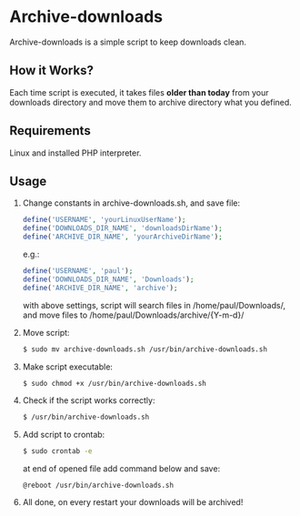 # Archive-downloads

Archive-downloads is a simple script to keep downloads clean.

## How it Works?

Each time script is executed, it takes files **older than today** from your downloads directory and move them to archive directory what you defined.

## Requirements

Linux and installed PHP interpreter.

## Usage

1. Change constants in archive-downloads.sh, and save file:

   ```php
   define('USERNAME', 'yourLinuxUserName');
   define('DOWNLOADS_DIR_NAME', 'downloadsDirName');
   define('ARCHIVE_DIR_NAME', 'yourArchiveDirName');
   ```
   e.g.:
   ```php
   define('USERNAME', 'paul');
   define('DOWNLOADS_DIR_NAME', 'Downloads');
   define('ARCHIVE_DIR_NAME', 'archive');
   ```
   with above settings, script will search files in /home/paul/Downloads/, and move files to 
   /home/paul/Downloads/archive/{Y-m-d}/
2. Move script:
   
   ```bash
   $ sudo mv archive-downloads.sh /usr/bin/archive-downloads.sh
   ```
3. Make script executable:

   ```bash
   $ sudo chmod +x /usr/bin/archive-downloads.sh
   ```
4. Check if the script works correctly:
   ```bash
   $ /usr/bin/archive-downloads.sh
   ```
4. Add script to crontab:

   ```bash
   $ sudo crontab -e
   ```
   at end of opened file add command below and save:
   ```text
   @reboot /usr/bin/archive-downloads.sh
   ```
5. All done, on every restart your downloads will be archived!
